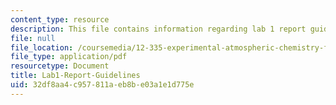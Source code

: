 ```yaml
---
content_type: resource
description: This file contains information regarding lab 1 report guidelines.
file: null
file_location: /coursemedia/12-335-experimental-atmospheric-chemistry-fall-2014/32df8aa4c957811aeb8be03a1e1d775e_MIT12_335F14_Lab1-Report.pdf
file_type: application/pdf
resourcetype: Document
title: Lab1-Report-Guidelines
uid: 32df8aa4-c957-811a-eb8b-e03a1e1d775e
---
```

